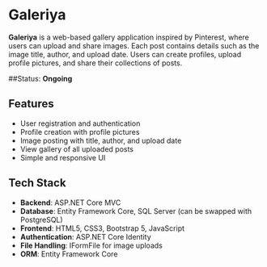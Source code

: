 # Galeriya

**Galeriya** is a web-based gallery application inspired by Pinterest, where users can upload and share images. Each post contains details such as the image title, author, and upload date. Users can create profiles, upload profile pictures, and share their collections of posts.

##Status: **Ongoing**

## Features
- User registration and authentication
- Profile creation with profile pictures
- Image posting with title, author, and upload date
- View gallery of all uploaded posts
- Simple and responsive UI

## Tech Stack
- **Backend**: ASP.NET Core MVC
- **Database**: Entity Framework Core, SQL Server (can be swapped with PostgreSQL)
- **Frontend**: HTML5, CSS3, Bootstrap 5, JavaScript
- **Authentication**: ASP.NET Core Identity
- **File Handling**: IFormFile for image uploads
- **ORM**: Entity Framework Core

